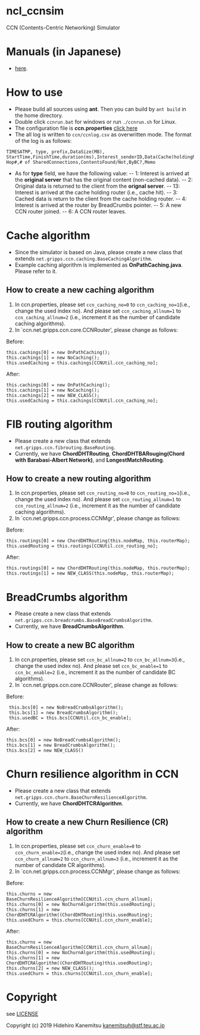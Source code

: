 # ncl_ccnsim
CCN (Contents-Centric Networking) Simulator
# Manuals (in Japanese)
- [here](https://github.com/ncl-teu/ncl_ccnsim/tree/master/manuals). 
# How to use
- Please build all sources using **ant**. Then you can build by `ant build` in the home directory. 
- Double click `ccnrun.bat` for windows or run `./ccnrun.sh` for Linux. 
- The configuration file is **ccn.properties** [click here](https://github.com/ncl-teu/ncl_ccnsim/blob/master/ccn.properties)
- The all log is written to `ccn/ccnlog.csv` as overwritten mode. The format of the log is as follows: 
~~~
TIMESATMP, type, prefix,DataSize(MB), StartTime,FinishTime,duration(ms),Interest_senderID,Data(Cache)holdingNodeID, Hop#,# of SharedConnections,ContentsFound/Not,ByBC?,Memo
~~~
- As for **type** field, we have the following value:
-- 1: Interest is arrived at the **original server** that has the original content (non-cached data). 
-- 2: Original data is returned to the client from the **orignal server**. 
-- 13: Interest is arrived at the cache holding router (i.e., cache hit). 
-- 3: Cached data is return to the client from the cache holding router. 
-- 4: Interest is arrived at the router by BreadCrumbs pointer.
-- 5: A new CCN router joined. 
-- 6: A CCN router leaves. 

# Cache algorithm
- Since the simulator is based on Java, please create a new class that extends `net.gripps.ccn.caching.BaseCachingAlgorithm`. 
- Example caching algorithm is implemented as **OnPathCaching.java**. Please refer to it. 
## How to create a new caching algorithm
1. In ccn.properties, please set `ccn_caching_no=0` to `ccn_caching_no=1`(i.e., change the used index no). And please set `ccn_caching_allnum=1` to `ccn_caching_allnum=2` (i.e., increment it as the number of candidate caching algorithms). 
2. In `ccn.net.gripps.ccn.core.CCNRouter', please change as follows: 

Before: 
~~~
this.cachings[0] = new OnPathCaching();
this.cachings[1] = new NoCaching();
this.usedCaching = this.cachings[CCNUtil.ccn_caching_no];
~~~

After:
~~~
this.cachings[0] = new OnPathCaching();
this.cachings[1] = new NoCaching();
this.cachings[2] = new NEW_CLASS();
this.usedCaching = this.cachings[CCNUtil.ccn_caching_no];
~~~
# FIB routing algorithm
- Please create a new class that extends `net.gripps.ccn.fibrouting.BaseRouting`. 
- Currently, we have **ChordDHTRouting**, **ChordDHTBARouging(Chord with Barabasi-Albert Network)**, and **LongestMatchRouting**. 
## How to create a new routing algorithm
1. In ccn.properties, please set `ccn_routing_no=0` to `ccn_routing_no=1`(i.e., change the used index no). And please set `ccn_routing_allnum=1` to `ccn_routing_allnum=2` (i.e., increment it as the number of candidate caching algorithms). 
2. In `ccn.net.gripps.ccn.process.CCNMgr', please change as follows: 

Before: 
~~~
this.routings[0] = new ChordDHTRouting(this.nodeMap, this.routerMap);
this.usedRouting = this.routings[CCNUtil.ccn_routing_no];
~~~

After:
~~~
this.routings[0] = new ChordDHTRouting(this.nodeMap, this.routerMap);
this.routings[1] = new NEW_CLASS(this.nodeMap, this.routerMap);
~~~
# BreadCrumbs algorithm
- Please create a new class that extends `net.gripps.ccn.breadcrumbs.BaseBreadCrumbsAlgorithm`. 
- Currently, we have **BreadCrumbsAlgorithm**. 
## How to create a new BC algorithm
1. In ccn.properties, please set `ccn_bc_allnum=2` to `ccn_bc_allnum=3`(i.e., change the used index no). And please set `ccn_bc_enable=1` to `ccn_bc_enable=2` (i.e., increment it as the number of candidate BC algorithms). 
2. In `ccn.net.gripps.ccn.core.CCNRouter', please change as follows: 

Before: 
~~~
 this.bcs[0] = new NoBreadCrumbsAlgorithm();
 this.bcs[1] = new BreadCrumbsAlgorithm();
 this.usedBC = this.bcs[CCNUtil.ccn_bc_enable];
~~~

After:
~~~
this.bcs[0] = new NoBreadCrumbsAlgorithm();
this.bcs[1] = new BreadCrumbsAlgorithm();
this.bcs[2] = new NEW_CLASS()
~~~
# Churn resilience algorithm in CCN
- Please create a new class that extends `net.gripps.ccn.churn.BaseChurnResilienceAlgorithm`. 
- Currently, we have **ChordDHTCRAlgorithm**. 
## How to create a new Churn Resilience (CR) algorithm
1. In ccn.properties, please set `ccn_churn_enable=0` to `ccn_churn_enable=2`(i.e., change the used index no). And please set `ccn_churn_allnum=2` to `ccn_churn_allnum=3` (i.e., increment it as the number of candidate CR algorithms). 
2. In `ccn.net.gripps.ccn.process.CCNMgr', please change as follows: 

Before: 
~~~
this.churns = new BaseChurnResilienceAlgorithm[CCNUtil.ccn_churn_allnum];
this.churns[0] = new NoChurnAlgorithm(this.usedRouting);
this.churns[1] = new ChordDHTCRAlgorithm((ChordDHTRouting)this.usedRouting);
this.usedChurn = this.churns[CCNUtil.ccn_churn_enable];
~~~

After:
~~~
this.churns = new BaseChurnResilienceAlgorithm[CCNUtil.ccn_churn_allnum];
this.churns[0] = new NoChurnAlgorithm(this.usedRouting);
this.churns[1] = new ChordDHTCRAlgorithm((ChordDHTRouting)this.usedRouting);
this.churns[2] = new NEW_CLASS();
this.usedChurn = this.churns[CCNUtil.ccn_churn_enable];
~~~

# Copyright

see [LICENSE](https://github.com/ncl-teu/ncl_ccnsim/blob/master/LICENSE)

Copyright (c) 2019 Hidehiro Kanemitsu <kanemitsuh@stf.teu.ac.jp>

